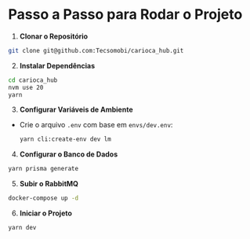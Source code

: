 # Passo a Passo para Rodar o Projeto

1. **Clonar o Repositório**
  ```bash
  git clone git@github.com:Tecsomobi/carioca_hub.git
  ```

2. **Instalar Dependências**
  ```bash
  cd carioca_hub
  nvm use 20
  yarn
  ```

3. **Configurar Variáveis de Ambiente**
  - Crie o arquivo `.env` com base em `envs/dev.env`:
    ```bash
    yarn cli:create-env dev lm
    ```

4. **Configurar o Banco de Dados**
  ```bash
  yarn prisma generate
  ```

5. **Subir o RabbitMQ**
  ```bash
  docker-compose up -d
  ```

6. **Iniciar o Projeto**
  ```bash
  yarn dev
  ```
